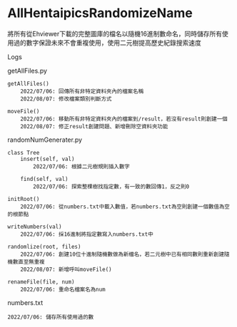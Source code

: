 # AllHentaipicsRandomizeName
將所有從Ehviewer下載的完整圖庫的檔名以隨機16進制數命名，同時儲存所有使用過的數字保證未來不會重複使用，使用二元樹提高歷史紀錄搜索速度


Logs

getAllFiles.py

	getAllFiles()
		2022/07/06: 回傳所有非特定資料夾內的檔案名稱
		2022/08/07: 修改檔案類別判斷方式
		
	moveFile()
		2022/07/06: 移動所有非特定資料夾內的檔案到/result，若沒有result則創建一個
		2022/08/07: 修正result創建問題、新增刪除空資料夾功能
		
randomNumGenerater.py

	class Tree
		insert(self, val)
			2022/07/06: 根據二元樹規則插入數字
		
		find(self, val)
			2022/07/06: 探索整棵樹找指定數，有一致的數回傳1，反之則0
		
	initRoot()
		2022/07/06: 從numbers.txt中載入數值，若numbers.txt為空則創建一個數值為空的根節點
		
	writeNumbers(val)
		2022/07/06: 採16進制將指定數寫入numbers.txt中
		
	randomlize(root, files)
		2022/07/06: 創建10位十進制隨機數做為新檔名，若二元樹中已有相同數則重新創建隨機數直至無重複
		2022/08/07: 新增呼叫moveFile()
	
	renameFile(file, num)
		2022/07/06: 重命名檔案名為num
		
numbers.txt

	2022/07/06: 儲存所有使用過的數
